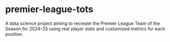 # premier-league-tots
A data science project aiming to recreate the Premier League Team of the Season for 2024–25 using real player stats and customized metrics for each position.
